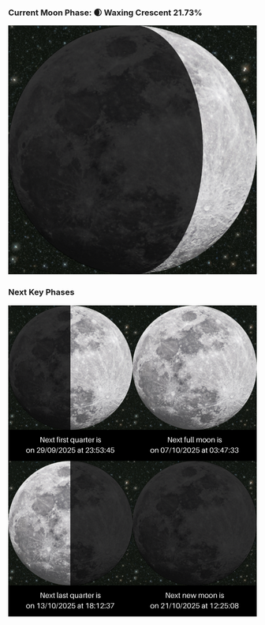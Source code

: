 ### Current Moon Phase: 🌒 Waxing Crescent 21.73%
![Moon Phase](moonphase.png)
### Next Key Phases
![Gallery](gallery.png)